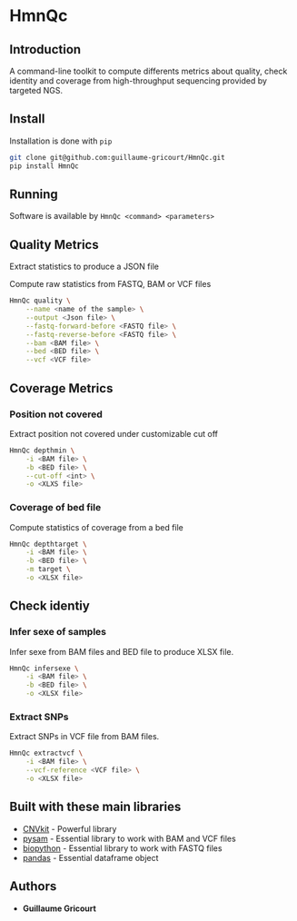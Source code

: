 # HmnQc

## Introduction

A command-line toolkit to compute differents metrics about quality, check identity and coverage from high-throughput sequencing provided by targeted NGS.

## Install

Installation is done with `pip`

```sh
git clone git@github.com:guillaume-gricourt/HmnQc.git
pip install HmnQc
```

## Running

Software is available by `HmnQc <command> <parameters>`

## Quality Metrics

Extract statistics to produce a JSON file

Compute raw statistics from FASTQ, BAM or VCF files

```sh
HmnQc quality \
    --name <name of the sample> \
    --output <Json file> \
    --fastq-forward-before <FASTQ file> \
    --fastq-reverse-before <FASTQ file> \
    --bam <BAM file> \
    --bed <BED file> \
    --vcf <VCF file>
```

## Coverage Metrics

### Position not covered

Extract position not covered under customizable cut off

```sh
HmnQc depthmin \
    -i <BAM file> \
    -b <BED file> \
    --cut-off <int> \
    -o <XLXS file>
```

### Coverage of bed file

Compute statistics of coverage from a bed file

```sh
HmnQc depthtarget \
    -i <BAM file> \
    -b <BED file> \
    -m target \
    -o <XLSX file>
```

## Check identiy

### Infer sexe of samples

Infer sexe from BAM files and BED file to produce XLSX file.

```sh
HmnQc infersexe \
    -i <BAM file> \
    -b <BED file> \
    -o <XLSX file>
```

### Extract SNPs

Extract SNPs in VCF file from BAM files.

```sh
HmnQc extractvcf \
    -i <BAM file> \
    --vcf-reference <VCF file> \
    -o <XLSX file>
```

## Built with these main libraries

* [CNVkit](https://github.com/etal/cnvkit) - Powerful library
* [pysam](https://github.com/pysam-developers/pysam) - Essential library to work with BAM and VCF files
* [biopython](https://github.com/biopython/biopython) - Essential library to work with FASTQ files
* [pandas](https://github.com/pandas-dev/pandas) - Essential dataframe object

## Authors

* **Guillaume Gricourt**

